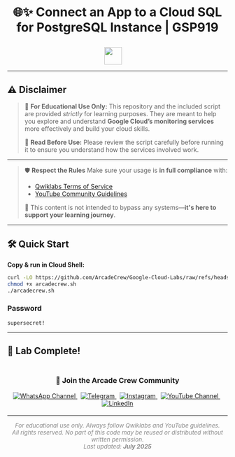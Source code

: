 <h1 align="center">
  🌐✨ Connect an App to a Cloud SQL for PostgreSQL Instance | GSP919
</h1>

<p align="center" style="display: flex; justify-content: center; gap: 1.2rem; flex-wrap: wrap; margin-top: 2em;">

  <a href="https://www.cloudskillsboost.google/focuses/57387?parent=catalog" target="_blank" style="display: inline-block;">
    <img src="https://img.shields.io/badge/Open%20Lab-Click%20Here-blue?style=for-the-badge&logo=googlecloud&logoColor=white" height="40"/>
  </a>

  <a href="#" style="display: inline-block;">
    <!-- <img src="https://img.shields.io/badge/SkillBadge-Click%20Here-red?style=for-the-badge&logo=googlecloud&logoColor=white" height="40"/> -->
  </a>

</p>

---

## ⚠️ **Disclaimer**

> 📘 **For Educational Use Only:**
> This repository and the included script are provided *strictly* for learning purposes. They are meant to help you explore and understand **Google Cloud’s monitoring services** more effectively and build your cloud skills.
>
> 📝 **Read Before Use:**
> Please review the script carefully before running it to ensure you understand how the services involved work.

---

> 🛡 **Respect the Rules**
> Make sure your usage is **in full compliance** with:
>
> * [Qwiklabs Terms of Service](https://www.cloudskillsboost.google/terms_of_service)
> * [YouTube Community Guidelines](https://www.youtube.com/howyoutubeworks/policies/community-guidelines/)
>
> 🚫 This content is not intended to bypass any systems—**it's here to support your learning journey**.

---

## 🛠️ Quick Start

**Copy & run in Cloud Shell:**

```bash
curl -LO https://github.com/ArcadeCrew/Google-Cloud-Labs/raw/refs/heads/main/Connect%20an%20App%20to%20a%20Cloud%20SQL%20for%20PostgreSQL%20Instance/arcadecrew.sh
chmod +x arcadecrew.sh
./arcadecrew.sh
```

### Password
```
supersecret!
```

---

## 🎉 Lab Complete!

<div align="center" style="padding: 5px;">
  <h3>📱 Join the Arcade Crew Community</h3>

  <a href="https://whatsapp.com/channel/0029VbAiEFzAe5VikdanX42e">
    <img src="https://img.shields.io/badge/Join-WhatsApp-25D366?style=for-the-badge&logo=whatsapp&logoColor=white" alt="WhatsApp Channel">
  </a>
  &nbsp;
  <a href="https://t.me/arcadecrewupdates">
    <img src="https://img.shields.io/badge/Join-Telegram-26A5E4?style=for-the-badge&logo=telegram&logoColor=white" alt="Telegram">
  </a>
  &nbsp;
  <a href="https://www.instagram.com/arcade_crew/">
    <img src="https://img.shields.io/badge/Follow-Instagram-E4405F?style=for-the-badge&logo=instagram&logoColor=white" alt="Instagram">
  </a>
  &nbsp;
  <a href="https://www.youtube.com/@arcade_creww?sub_confirmation=1">
    <img src="https://img.shields.io/badge/Subscribe-Arcade%20Crew-FF0000?style=for-the-badge&logo=youtube&logoColor=white" alt="YouTube Channel">
  </a>
  &nbsp;
  <a href="https://www.linkedin.com/in/arcadecrew/">
    <img src="https://img.shields.io/badge/LINKEDIN-Arcade%20Crew-0077B5?style=for-the-badge&logo=linkedin&logoColor=white" alt="LinkedIn">
  </a>
</div>


---

<p align="center" style="color: #888; font-size: 0.95em;">
  <em>For educational use only. Always follow Qwiklabs and YouTube guidelines.<br>
  <em>All rights reserved. No part of this code may be reused or distributed without written permission.<br>
  Last updated: <strong>July 2025</strong></em>
</p>
